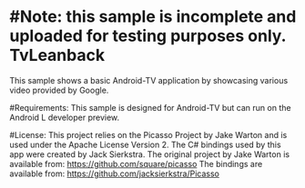 #Note: this sample is incomplete and uploaded for testing purposes only.
TvLeanback
==========
This sample shows a basic Android-TV application by showcasing various video provided by Google. 


#Requirements:
This sample is designed for Android-TV but can run on the Android L developer preview. 

#License:
This project relies on the Picasso Project by Jake Warton and is used under the Apache License Version 2. The C# bindings used by this app were created by Jack Sierkstra.
The original project by Jake Warton is available from: https://github.com/square/picasso
The bindings are available from: https://github.com/jacksierkstra/Picasso